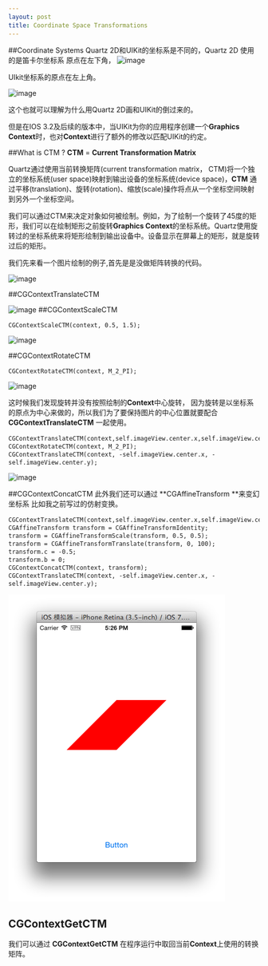 ```yaml
---
layout: post
title: Coordinate Space Transformations
---
```


##Coordinate Systems
Quartz 2D和UIKit的坐标系是不同的，Quartz 2D 使用的是笛卡尔坐标系 原点在左下角，
![image](http://sipdar.github.io/image/2014-03-16/Quartz2DCoordinate.png)

UIkit坐标系的原点在左上角。

![image](http://sipdar.github.io/image/2014-03-16/native_coordinate_system.jpg)

 这个也就可以理解为什么用Quartz 2D画和UIKit的倒过来的。
 
 但是在IOS 3.2及后续的版本中，当UIKit为你的应用程序创建一个**Graphics Context**时，也对**Context**进行了额外的修改以匹配UIKit的约定。

##What is CTM ?
**CTM** = **Current Transformation Matrix**

Quartz通过使用当前转换矩阵(current transformation matrix， CTM)将一个独立的坐标系统(user space)映射到输出设备的坐标系统(device space)，**CTM** 通过平移(translation)、旋转(rotation)、缩放(scale)操作将点从一个坐标空间映射到另外一个坐标空间。

我们可以通过CTM来决定对象如何被绘制。例如，为了绘制一个旋转了45度的矩形，我们可以在绘制矩形之前旋转**Graphics Context**的坐标系统。Quartz使用旋转过的坐标系统来将矩形绘制到输出设备中。设备显示在屏幕上的矩形，就是旋转过后的矩形。

我们先来看一个图片绘制的例子,首先是是没做矩阵转换的代码。

<script src="https://gist.github.com/sipdar/9580303.js"></script>

![image](http://sipdar.github.io/image/2014-03-16/CTM_Original.png)


##CGContextTranslateCTM
<script src="https://gist.github.com/sipdar/9580363.js"></script>

![image](http://sipdar.github.io/image/2014-03-16/CTM_Translate.png)
##CGContextScaleCTM

	CGContextScaleCTM(context, 0.5, 1.5);
	
![image](http://sipdar.github.io/image/2014-03-16/CTM_Scale.png)

##CGContextRotateCTM

	CGContextRotateCTM(context, M_2_PI);
	
![image](http://sipdar.github.io/image/2014-03-16/CTM_Rotate.png)

这时候我们发现旋转并没有按照绘制的**Context**中心旋转， 因为旋转是以坐标系的原点为中心来做的，所以我们为了要保持图片的中心位置就要配合 **CGContextTranslateCTM** 一起使用。

	CGContextTranslateCTM(context,self.imageView.center.x,self.imageView.center.y);
	CGContextRotateCTM(context, M_2_PI);
	CGContextTranslateCTM(context, -self.imageView.center.x, -self.imageView.center.y);

![image](http://sipdar.github.io/image/2014-03-16/CTM_Rotate_withCenter.png)

##CGContextConcatCTM
此外我们还可以通过 **CGAffineTransform **来变幻坐标系 比如我之前写过的仿射变换。


	CGContextTranslateCTM(context,self.imageView.center.x,self.imageView.center.y);
	CGAffineTransform transform = CGAffineTransformIdentity;
	transform = CGAffineTransformScale(transform, 0.5, 0.5);
	transform = CGAffineTransformTranslate(transform, 0, 100);
	transform.c = -0.5;
	transform.b = 0;
	CGContextConcatCTM(context, transform);
	CGContextTranslateCTM(context, -self.imageView.center.x, -self.imageView.center.y);

![image](../image/2014-03-16/CTM_Transform.png)


## CGContextGetCTM
我们可以通过 **CGContextGetCTM** 在程序运行中取回当前**Context**上使用的转换矩阵。
